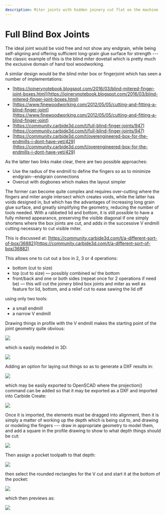 ```yaml
---
description: Miter joints with hidden joinery cut flat on the machine
---
```


# Full Blind Box Joints

The ideal joint would be void free and not show any endgrain, while being self-aligning and offering sufficient long-grain glue surface for strength --- the classic example of this is the blind miter dovetail which is pretty much the exclusive domain of hand tool woodworking.

A similar design would be the blind miter box or fingerjoint which has seen a number of implementations:

* [https://joinerynotebook.blogspot.com/2016/03/blind-mitered-finger-joint-boxes.html](https://joinerynotebook.blogspot.com/2016/03/blind-mitered-finger-joint-boxes.html)
* [https://www.finewoodworking.com/2012/05/05/cutting-and-fitting-a-blind-finger-joint](https://www.finewoodworking.com/2012/05/05/cutting-and-fitting-a-blind-finger-joint)
* [https://community.carbide3d.com/t/full-blind-finger-joints/947](https://community.carbide3d.com/t/full-blind-finger-joints/947)
* [https://community.carbide3d.com/t/overengineered-box-for-the-endmills-i-dont-have-yet/429](https://community.carbide3d.com/t/overengineered-box-for-the-endmills-i-dont-have-yet/429)

As the latter two links make clear, there are two possible approaches:&#x20;

* Use the radius of the endmill to define the fingers so as to minimize endgrain--endgrain connections
* Overcut with dogbones which makes the layout simpler

The former can become quite complex and requires over-cutting where the fingers and miter angle intersect which creates voids, while the latter has voids designed in, but which has the advantages of increasing long grain glue surface, and greatly simplifying the geometry, reducing the number of tools needed. With a rabbeted lid and bottom, it is still possible to have a fully mitered appearance, preserving the visible diagonal if one simply shortens where the box joints are cut, and adds in the successive V endmill cutting necessary to cut visible miter.

This is discussed at: [https://community.carbide3d.com/t/a-different-sort-of-box/36882](https://community.carbide3d.com/t/a-different-sort-of-box/36882)

This allows one to cut out a box in 2, 3 or 4 operations:

* bottom (cut to size)
* top (cut to size) — possibly combined w/ the bottom
* front/back and one or both sides (repeat once for 2 operations if need be) — this will cut the joinery blind box joints and miter as well as feature for lid, bottom, and a relief cut to ease sawing the lid off

using only two tools:

* a small endmill
* a narrow V endmill

Drawing things in profile with the V endmill makes the starting point of the joint geometry quite obvious:

![](<.gitbook/assets/image (113) (1) (1).png>)

which is easily modeled in 3D:

![](<.gitbook/assets/image (114) (1) (1).png>)

Adding an option for laying out things so as to generate a DXF results in:

![](<.gitbook/assets/image (115).png>)

which may be easily exported to OpenSCAD where the projection() command can be added so that it may be exported as a DXF and imported into Carbide Create:

![](<.gitbook/assets/image (121).png>)

Once it is imported, the elements must be dragged into alignment, then it is simply a matter of working up the depth which is being cut to, and drawing or modeling the fingers --- draw in appropriate geometry to model them, and add a square in the profile drawing to show to what depth things should be cut:

![](<.gitbook/assets/image (115) (1) (1).png>)

&#x20;Then assign a pocket toolpath to that depth:

![](<.gitbook/assets/image (117).png>)

then select the rounded rectangles for the V cut and start it at the bottom of the pocket:

![](<.gitbook/assets/image (118).png>)

which then previews as:

![](<.gitbook/assets/image (116) (1) (1) (1).png>)


